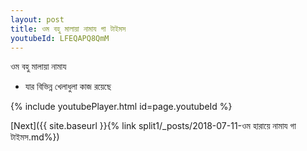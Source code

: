 ```yaml
---
layout: post
title: ওম বহু মালায়া নামায গা টাইমস
youtubeId: LFEQAPQ8QmM
---
```

 
 
 ওম বহু মালায়া নামায  
 
 -  যার বিভিন্ন খেলাধুলা কাজ রয়েছে 
 
  
 
  
 
 
 
 
 
 


{% include youtubePlayer.html id=page.youtubeId %}
 
[Next]({{ site.baseurl }}{% link  split1/_posts/2018-07-11-ওম হারায়ে নামায গা টাইমস.md%})
 
